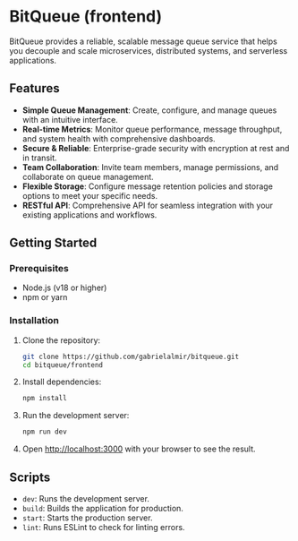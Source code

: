 # BitQueue (frontend)

BitQueue provides a reliable, scalable message queue service that helps you decouple and scale microservices, distributed systems, and serverless applications.

## Features

- **Simple Queue Management**: Create, configure, and manage queues with an intuitive interface.
- **Real-time Metrics**: Monitor queue performance, message throughput, and system health with comprehensive dashboards.
- **Secure & Reliable**: Enterprise-grade security with encryption at rest and in transit.
- **Team Collaboration**: Invite team members, manage permissions, and collaborate on queue management.
- **Flexible Storage**: Configure message retention policies and storage options to meet your specific needs.
- **RESTful API**: Comprehensive API for seamless integration with your existing applications and workflows.

## Getting Started

### Prerequisites

- Node.js (v18 or higher)
- npm or yarn

### Installation

1. Clone the repository:
    ```sh
    git clone https://github.com/gabrielalmir/bitqueue.git
    cd bitqueue/frontend
    ```

2. Install dependencies:
    ```sh
    npm install
    ```

3. Run the development server:
    ```sh
    npm run dev
    ```

4. Open [http://localhost:3000](http://localhost:3000) with your browser to see the result.

## Scripts

- `dev`: Runs the development server.
- `build`: Builds the application for production.
- `start`: Starts the production server.
- `lint`: Runs ESLint to check for linting errors.
